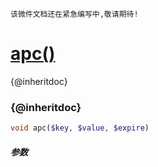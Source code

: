     该微件文档还在紧急编写中,敬请期待!
[apc()](http://twinh.github.com/widget/api/apc)
===============================================

{@inheritdoc}

### {@inheritdoc}
```php
void apc($key, $value, $expire)
```

##### 参数

